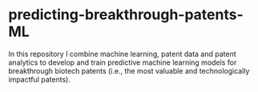 # predicting-breakthrough-patents-ML

In this repository I combine machine learning, patent data and patent analytics to develop and train predictive machine learning models for breakthrough biotech patents (i.e., the most valuable and technologically impactful patents).
